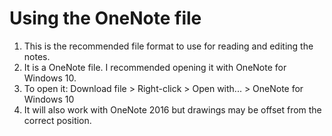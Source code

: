 # Using the OneNote file

1. This is the recommended file format to use for reading and editing the notes.
2. It is a OneNote file. I recommended opening it with OneNote for Windows 10.
3. To open it: Download file > Right-click > Open with... > OneNote for Windows 10
4. It will also work with OneNote 2016 but drawings may be offset from the correct position.
